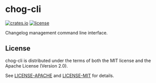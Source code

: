 # chog-cli

[![crates.io](https://img.shields.io/crates/v/chog-cli)](https://crates.io/crates/chog-cli)
[![license](https://img.shields.io/crates/l/chog.svg)](#license)

Changelog management command line interface.

## License

chog-cli is distributed under the terms of both the MIT license and the
Apache License (Version 2.0).

See [LICENSE-APACHE](../LICENSE-APACHE) and [LICENSE-MIT](../LICENSE-MIT) for details.
